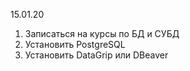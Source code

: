15.01.20

1. Записаться на курсы по БД и СУБД
2. Установить PostgreSQL
3. Установить DataGrip или DBeaver
